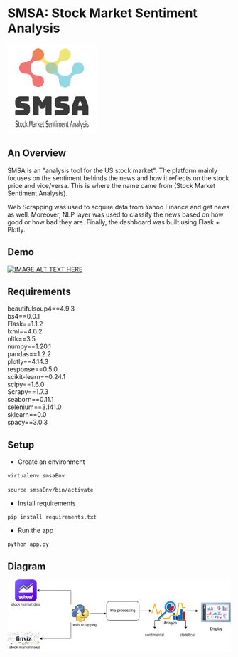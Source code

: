 # SMSA: Stock Market Sentiment Analysis
<img src="logo.png" width="200">


## An Overview
SMSA is an "analysis tool for the US stock market". The platform mainly focuses on the sentiment behinds the news and how it reflects on the stock price and vice/versa. This is where the name came from (Stock Market Sentiment Analysis).

Web Scrapping was used to acquire data from Yahoo Finance and get news as well. Moreover, NLP layer was used to classify the news based on how good or how bad they are. Finally, the dashboard was built using Flask + Plotly.


## Demo
[![IMAGE ALT TEXT HERE](https://img.youtube.com/vi/8fsmJagyWpc/0.jpg)](https://www.youtube.com/watch?v=8fsmJagyWpc)

## Requirements
beautifulsoup4==4.9.3  
bs4==0.0.1  
Flask==1.1.2  
lxml==4.6.2  
nltk==3.5  
numpy==1.20.1  
pandas==1.2.2  
plotly==4.14.3  
response==0.5.0  
scikit-learn==0.24.1  
scipy==1.6.0  
Scrapy==1.7.3  
seaborn==0.11.1  
selenium==3.141.0  
sklearn==0.0  
spacy==3.0.3  

## Setup
- Create an environment
```
virtualenv smsaEnv

source smsaEnv/bin/activate
```
- Install requirements
```
pip install requirements.txt
```
- Run the app
```
python app.py
```

## Diagram
<img src="smsa.png" width="700">
